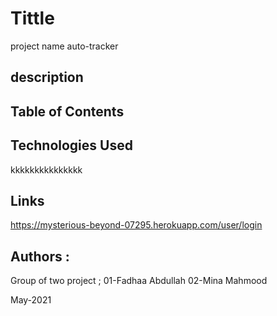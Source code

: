 # Tittle

project name auto-tracker

## description

## Table of Contents

## Technologies Used

kkkkkkkkkkkkkkk

## Links

https://mysterious-beyond-07295.herokuapp.com/user/login

## Authors :

Group of two project ;
01-Fadhaa Abdullah
02-Mina Mahmood

May-2021
